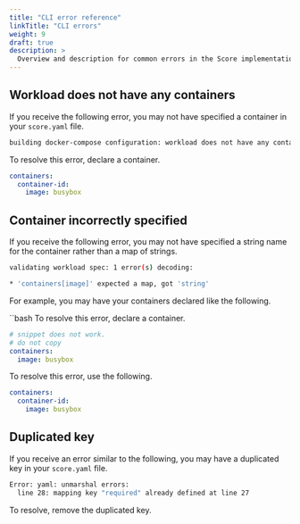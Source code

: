 ```yaml
---
title: "CLI error reference"
linkTitle: "CLI errors"
weight: 9
draft: true
description: >
  Overview and description for common errors in the Score implementation (CLI).
---
```


## Workload does not have any containers

If you receive the following error, you may not have specified a container in your `score.yaml` file.

```bash
building docker-compose configuration: workload does not have any containers to convert into a compose service
```

To resolve this error, declare a container.

```yml
containers:
  container-id:
    image: busybox
```

## Container incorrectly specified

If you receive the following error, you may not have specified a string name for the container rather than a map of strings.

```bash
validating workload spec: 1 error(s) decoding:

* 'containers[image]' expected a map, got 'string'
```

For example, you may have your containers declared like the following.

``bash
To resolve this error, declare a container.

```yml
# snippet does not work.
# do not copy
containers:
  image: busybox
```

To resolve this error, use the following.

```yml
containers:
  container-id:
    image: busybox
```

## Duplicated key

If you receive an error similar to the following, you may have a duplicated key in your `score.yaml` file.

```bash
Error: yaml: unmarshal errors:
  line 28: mapping key "required" already defined at line 27
```

To resolve, remove the duplicated key.
